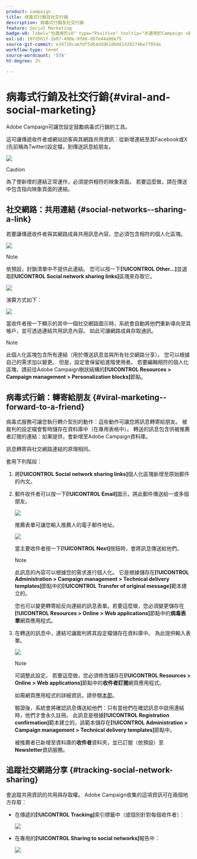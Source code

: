 ```yaml
---
product: campaign
title: 病毒式行銷及社交行銷
description: 病毒式行銷及社交行銷
feature: Social Marketing
badge-v8: label="也適用於v8" type="Positive" tooltip="亦適用於Campaign v8"
exl-id: 10fd561f-1b07-490e-9f66-d67e44a0def5
source-git-commit: e34718caefdf5db4ddd61db601420274be77054e
workflow-type: tm+mt
source-wordcount: '574'
ht-degree: 2%

---
```


# 病毒式行銷及社交行銷{#viral-and-social-marketing}

Adobe Campaign可讓您設定鼓勵病毒式行銷的工具。

這可讓傳遞收件者或網站訪客與其網路共用資訊：從新增連結至其Facebook或X (先前稱為Twitter)設定檔，到傳送訊息給朋友。

![](assets/s_ncs_user_viral_icons.png)

>[!CAUTION]
>
>為了使新增的連結正常運作，必須提供相符的映象頁面。 若要這麼做，請在傳送中包含指向映象頁面的連結。

## 社交網路：共用連結 {#social-networks--sharing-a-link}

若要讓傳遞收件者與其網路成員共用訊息內容，您必須包含相符的個人化區塊。

![](assets/s_ncs_user_viral_add_link.png)

>[!NOTE]
>
>依預設，封鎖清單中不提供此連結。 您可以按一下&#x200B;**[!UICONTROL Other...]**&#x200B;並選取&#x200B;**[!UICONTROL Social network sharing links]**&#x200B;區塊來存取它。

![](assets/s_ncs_user_viral_add_link_via_others.png)

演算方式如下：

![](assets/s_ncs_user_viral_add_link_rendering.png)

當收件者按一下顯示的其中一個社交網路圖示時，系統會自動將他們重新導向至其帳戶，並可透過連結共用訊息內容。 如此可讓網路成員存取通訊。

>[!NOTE]
>
>此個人化區塊包含所有連結（用於傳送訊息並與所有社交網路分享）。 您可以根據自己的需求加以變更。 但是，設定會保留給進階使用者。 若要編輯相符的個人化區塊，請前往Adobe Campaign樹狀結構的&#x200B;**[!UICONTROL Resources > Campaign management > Personalization blocks]**&#x200B;節點。

## 病毒式行銷：轉寄給朋友 {#viral-marketing--forward-to-a-friend}

病毒式服務可讓您執行轉介型別的動作：這些動作可讓您將訊息轉寄給朋友。 被裁判的設定檔會暫時儲存在資料庫中（在專用表格中）。 轉送的訊息包含供被推薦者訂閱的連結：如果提供，會新增至Adobe Campaign資料庫。

訊息轉寄與社交網路連結的原理相同。

套用下列階段：

1. 將&#x200B;**[!UICONTROL Social network sharing links]**&#x200B;個人化區塊新增至原始郵件的內文。
1. 郵件收件者可以按一下&#x200B;**[!UICONTROL Email]**&#x200B;圖示，將此郵件傳送給一或多個朋友。

   ![](assets/s_ncs_user_viral_email_link.png)

   推薦表單可讓您輸入推薦人的電子郵件地址。

   ![](assets/s_ncs_user_viral_email_msg.png)

   當主要收件者按一下&#x200B;**[!UICONTROL Next]**&#x200B;按鈕時，會將訊息傳送給他們。

   >[!NOTE]
   >
   >此訊息的內容可以根據您的需求進行個人化。 它是根據儲存在&#x200B;**[!UICONTROL Administration > Campaign management > Technical delivery templates]**&#x200B;節點中的&#x200B;**[!UICONTROL Transfer of original message]**&#x200B;範本建立的。
   >
   >您也可以變更轉寄給反向連結的訊息表單。若要這麼做，您必須變更儲存在&#x200B;**[!UICONTROL Resources > Online > Web applications]**&#x200B;節點中的&#x200B;**病毒表單**&#x200B;網頁應用程式。

1. 在轉送的訊息中，連結可讓裁判將其設定檔儲存在資料庫中。 為此提供輸入表單。

   ![](assets/s_ncs_user_viral_create_account_form.png)

   >[!NOTE]
   >
   >可調整此設定。 若要這麼做，您必須修改儲存在&#x200B;**[!UICONTROL Resources > Online > Web applications]**&#x200B;節點中的&#x200B;**收件者訂閱**&#x200B;網頁應用程式。
   >
   >如需網頁應用程式的詳細資訊，請參閱[本節](../../web/using/about-web-applications.md)。

   驗證後，系統會將確認訊息傳送給他們：只有當他們在確認訊息中啟用連結時，他們才會永久註冊。 此訊息是根據&#x200B;**[!UICONTROL Registration confirmation]**&#x200B;範本建立的，該範本儲存在&#x200B;**[!UICONTROL Administration > Campaign management > Technical delivery templates]**&#x200B;節點中。

   被推薦者已新增至資料庫的&#x200B;**收件者**&#x200B;資料夾，並已訂閱（依預設）至&#x200B;**Newsletter**&#x200B;資訊服務。

## 追蹤社交網路分享 {#tracking-social-network-sharing}

會追蹤共用資訊的共用與存取權。 Adobe Campaign收集的這項資訊可在兩個地方存取：

* 在傳遞的&#x200B;**[!UICONTROL Tracking]**&#x200B;索引標籤中（或個別針對每個收件者）：

  ![](assets/s_ncs_user_network_del_tracking_tab.png)

* 在專用的&#x200B;**[!UICONTROL Sharing to social networks]**&#x200B;報告中：

  ![](assets/s_ncs_user_viral_report.png)
